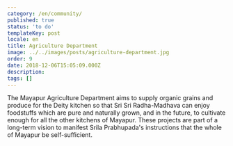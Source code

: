 ```yaml
---
category: /en/community/
published: true
status: 'to do'
templateKey: post
locale: en
title: Agriculture Department
image: ../../images/posts/agriculture-department.jpg
order: 9
date: 2018-12-06T15:05:09.000Z
description:
tags: []
---
```


The Mayapur Agriculture Department aims to supply organic grains and produce for the Deity kitchen so that Sri Sri Radha-Madhava can enjoy foodstuffs which
are pure and naturally grown, and in the future, to cultivate enough for all the other kitchens of Mayapur. These projects are part of a long-term vision
to manifest Srila Prabhupada's instructions that the whole of Mayapur be self-sufficient.

<tbd locale="en" url="mailto:haribol@mayapur.live"></tbd>
